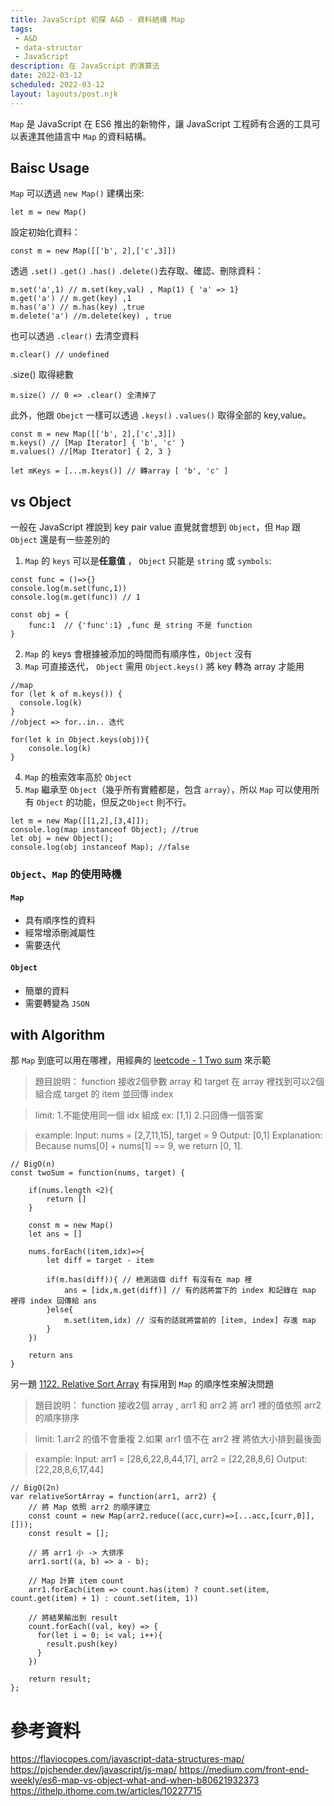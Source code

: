 ```yaml
---
title: JavaScript 初探 A&D - 資料結構 Map
tags: 
 - A&D
 - data-structor
 - JavaScript
description: 在 JavaScript 的演算法
date: 2022-03-12
scheduled: 2022-03-12
layout: layouts/post.njk
---
```


`Map` 是 JavaScript 在 ES6 推出的新物件，讓 JavaScript 工程師有合適的工具可以表達其他語言中 `Map` 的資料結構。

## Baisc Usage

`Map` 可以透過 `new Map()` 建構出來:

```javascript=
let m = new Map()
```

設定初始化資料：

```javascript=
const m = new Map([['b', 2],['c',3]])
```

透過 `.set()` `.get()` `.has()` `.delete()`去存取、確認、刪除資料：

```javascript=
m.set('a',1) // m.set(key,val) , Map(1) { 'a' => 1}
m.get('a') // m.get(key) ,1
m.has('a') // m.has(key) ,true
m.delete('a') //m.delete(key) , true
```

也可以透過 `.clear()` 去清空資料

```javascript=
m.clear() // undefined
```

.size() 取得總數

```javascript=
m.size() // 0 => .clear() 全清掉了
```

此外，他跟 `Obejct` 一樣可以透過 `.keys()` `.values()` 取得全部的 key,value。

```javascript=
const m = new Map([['b', 2],['c',3]])
m.keys() // [Map Iterator] { 'b', 'c' }
m.values() //[Map Iterator] { 2, 3 }

let mKeys = [...m.keys()] // 轉array [ 'b', 'c' ]
```

## vs Object

一般在 JavaScript 裡說到 key pair value 直覺就會想到 `Object`，但 `Map` 跟 `Object` 還是有一些差別的

1. `Map` 的 `keys` 可以是**任意值** ， `Object` 只能是 `string` 或 `symbols`:

```javascript=
const func = ()=>{}
console.log(m.set(func,1))
console.log(m.get(func)) // 1

const obj = {
    func:1  // {'func':1} ,func 是 string 不是 function
}
```

2. `Map` 的 keys 會根據被添加的時間而有順序性，`Object` 沒有
3. `Map` 可直接迭代， `Object` 需用 `Object.keys()` 將 key 轉為 array 才能用

```javascript=
//map
for (let k of m.keys()) {
  console.log(k)
}
//object => for..in.. 迭代

for(let k in Object.keys(obj)){
    console.log(k)
}
```

4. `Map` 的檢索效率高於 `Object`
5. `Map` 繼承至 `Object`（幾乎所有實體都是，包含 `array`），所以 `Map` 可以使用所有 `Object` 的功能，但反之`Object` 則不行。

```javascript=
let m = new Map([[1,2],[3,4]]);
console.log(map instanceof Object); //true
let obj = new Object();
console.log(obj instanceof Map); //false
```

### `Object`、`Map` 的使用時機

#### `Map`

- 具有順序性的資料
- 經常增添刪減屬性
- 需要迭代

#### `Object`

- 簡單的資料
- 需要轉變為 `JSON`

## with Algorithm

那 `Map` 到底可以用在哪裡，用經典的 [leetcode - 1 Two sum](https://leetcode.com/problems/two-sum/) 來示範

> 題目說明：
function 接收2個參數 array 和 target
在 array 裡找到可以2個組合成 target 的 item 並回傳 index

>limit:
1.不能使用同一個 idx 組成 ex: [1,1]
2.只回傳一個答案

>example:
Input: nums = [2,7,11,15], target = 9
Output: [0,1]
Explanation: Because nums[0] + nums[1] == 9, we return [0, 1].

```javascript=
// BigO(n)
const twoSum = function(nums, target) {
    
    if(nums.length <2){ 
        return []    
    }
    
    const m = new Map()
    let ans = []
    
    nums.forEach((item,idx)=>{
        let diff = target - item 
        
        if(m.has(diff)){ // 檢測這個 diff 有沒有在 map 裡
            ans = [idx,m.get(diff)] // 有的話將當下的 index 和記錄在 map 裡得 index 回傳給 ans
        }else{
            m.set(item,idx) // 沒有的話就將當前的 [item, index] 存進 map 
        }
    })
    
    return ans
}
```

另一題 [1122. Relative Sort Array](https://leetcode.com/problems/relative-sort-array/) 有採用到 `Map` 的順序性來解決問題
> 題目說明：
function 接收2個 array , arr1 和 arr2
將 arr1 裡的值依照 arr2 的順序排序

>limit:
1.arr2 的值不會重複
2.如果 arr1 值不在 arr2 裡 將依大小排到最後面

>example:
Input: arr1 = [28,6,22,8,44,17], arr2 = [22,28,8,6]
Output: [22,28,8,6,17,44]

```javascript=
// BigO(2n)
var relativeSortArray = function(arr1, arr2) {
    // 將 Map 依照 arr2 的順序建立
    const count = new Map(arr2.reduce((acc,curr)=>[...acc,[curr,0]],[])); 
    const result = [];
  
    // 將 arr1 小 -> 大排序
    arr1.sort((a, b) => a - b); 

    // Map 計算 item count
    arr1.forEach(item => count.has(item) ? count.set(item, count.get(item) + 1) : count.set(item, 1)) 
    
    // 將結果輸出到 result
    count.forEach((val, key) => {
      for(let i = 0; i< val; i++){
        result.push(key)
      }
    })
   
    return result;
};

```

# 參考資料
<https://flaviocopes.com/javascript-data-structures-map/>
<https://pjchender.dev/javascript/js-map/>
<https://medium.com/front-end-weekly/es6-map-vs-object-what-and-when-b80621932373>
<https://ithelp.ithome.com.tw/articles/10227715>
